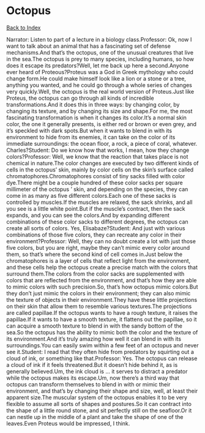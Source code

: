 # Octopus
[Back to Index](https://github.com/windows10010/tpoExtractor/blog/master/README.md)

Narrator: Listen to part of a lecture in a biology class.Professor: Ok, now I want to talk about an animal that has a fascinating set of defense mechanisms.And that’s the octopus, one of the unusual creatures that live in the sea.The octopus is prey to many species, including humans, so how does it escape its predators?Well, let me back up here a second.Anyone ever heard of Proteous?Proteus was a God in Greek mythology who could change form.He could make himself look like a lion or a stone or a tree, anything you wanted, and he could go through a whole series of changes very quickly.Well, the octopus is the real world version of Proteus.Just like Proteus, the octopus can go through all kinds of incredible transformations.And it does this in three ways: by changing color, by changing its texture, and by changing its size and shape.For me, the most fascinating transformation is when it changes its color.It’s a normal skin color, the one it generally presents, is either red or brown or even grey, and it’s speckled with dark spots.But when it wants to blend in with its environment to hide from its enemies, it can take on the color of its immediate surroundings: the ocean floor, a rock, a piece of coral, whatever. Charles?Student: Do we know how that works, I mean, how they change colors?Professor: Well, we know that the reaction that takes place is not chemical in nature.The color changes are executed by two different kinds of cells in the octopus’ skin, mainly by color cells on the skin’s surface called chromatophores.Chromatophores consist of tiny sacks filled with color dye.There might be a couple hundred of these color sacks per square millimeter of the octopus ’ skin, and depending on the species, they can come in as many as five different colors.Each one of these sacks is controlled by muscles.If the muscles are relaxed, the sack shrinks, and all you see is a little white point.But if the muscle’s contract, then the sack expands, and you can see the colors.And by expanding different combinations of these color sacks to different degrees, the octopus can create all sorts of colors. Yes, Elisabaze?Student: And just with various combinations of those five colors, they can recreate any color in their environment?Professor: Well, they can no doubt create a lot with just those five colors, but you are right, maybe they can’t mimic every color around them, so that’s where the second kind of cell comes in.Just below the chromatophores is a layer of cells that reflect light from the environment, and these cells help the octopus create a precise match with the colors that surround them.The colors from the color sacks are supplemented with colors that are reflected from the environment, and that’s how they are able to mimic colors with such precision.So, that’s how octopus mimic colors.But they don’t just mimic the colors in their environment; they can also mimic the texture of objects in their environment.They have these little projections on their skin that allow them to resemble various textures.The projections are called papillae.If the octopus wants to have a rough texture, it raises the papillae.If it wants to have a smooth texture, it flattens out the papillae, so it can acquire a smooth texture to blend in with the sandy bottom of the sea.So the octopus has the ability to mimic both the color and the texture of its environment.And it’s truly amazing how well it can blend in with its surroundings.You can easily swim within a few feet of an octopus and never see it.Student: I read that they often hide from predators by squirting out a cloud of ink, or something like that.Professor: Yes. The octopus can release a cloud of ink if it feels threatened.But it doesn’t hide behind it, as is generally believed.Um, the ink cloud is ... it serves to distract a predator while the octopus makes its escape.Um, now there’s a third way that octopus can transform themselves to blend in with or mimic their environment, and that’s by changing their shape and size, well, at least their apparent size.The muscular system of the octopus enables it to be very flexible to assume all sorts of shapes and postures.So it can contract into the shape of a little round stone, and sit perfectly still on the seafloor.Or it can nestle up in the middle of a plant and take the shape of one of the leaves.Even Proteus would be impressed, I think.
 